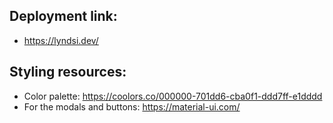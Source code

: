 ## Deployment link:

- https://lyndsi.dev/

## Styling resources:

- Color palette: https://coolors.co/000000-701dd6-cba0f1-ddd7ff-e1dddd
- For the modals and buttons: https://material-ui.com/
